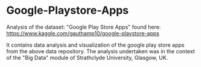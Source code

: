 # Google-Playstore-Apps
Analysis of the dataset: "Google Play Store Apps" found here: https://www.kaggle.com/gauthamp10/google-playstore-apps

It contains data analysis and visualization of the google play store apps from the above data repository. The analysis undertaken was in the context of the "Big Data" module of Strathclyde University, Glasgow, UK.
